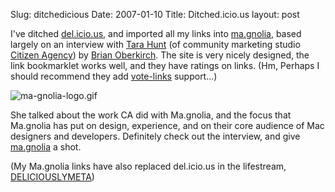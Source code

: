Slug: ditchedicious
Date: 2007-01-10
Title: Ditched.icio.us
layout: post

I&#39;ve ditched [del.icio.us](http://del.icio.us/redmonk), and imported all my links into <a href="http://ma.gnolia.com/people/SteveIvy" rev="vote-for">ma.gnolia</a>, based largely on an interview with [Tara Hunt](http://www.horsepigcow.com/) (of community marketing studio [Citizen Agency](http://citizenagency.com/)) by [Brian Oberkirch](http://www.brianoberkirch.com/?p=787). The site is very nicely designed, the link bookmarklet works well, and they have ratings on links. (Hm, Perhaps I should recommend they add [vote-links](http://microfrmats.org/wiki/vote-links) support...)

<img alt="ma-gnolia-logo.gif" class="at-xid-6a010534988cd3970b0120a5b3665f970c" id="image2454" src="http://steveivy.typepad.com/.a/6a010534988cd3970b0120a5b3665f970c-pi" />

She talked about the work CA did with Ma.gnolia, and the focus that Ma.gnolia has put on design, experience, and on their core audience of Mac designers and developers. Definitely check out the interview, and give [ma.gnolia](http://ma.gnolia/) a shot.

(My Ma.gnolia links have also replaced del.icio.us in the lifestream, [DELICIOUSLYMETA](http://deliciouslymeta.com))
